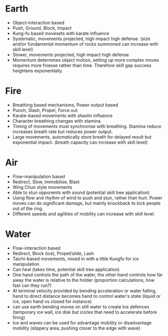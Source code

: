 
# Earth
- Object-interaction based
- Push, Ground, Block, Impact
- Kung-fu based movesets with karate influence
- Systematic, movements projected, high impact high defense. (size and/or fundamental momentum of rocks summoned can increase with skill level)
- Slower, movements projected, high impact high defense
- Momentum determines object motion, setting up more complex moves requires more finesse rather than time. Therefore skill gap success heightens exponentially.

# Fire
- Breathing based mechanisms, Power output based
- Punch, Slash, Propel, Force out
- Karate-based movements with shaolin influence
- Character breathing changes with stamina. 
- Timing of movements must synchronise with breathing. Stamina reduce increases breath rate but reduces power output. 
- Large movements, automatically store breath for delayed result but exponential impact. (breath capacity can increase with skill level)

# Air
- Flow-manipulation based
- Redirect, Slow, Immobilise, Blast
- Wing Chun style movements
- Able to stun opponents with sound (potential skill tree application)
- Using flow and rhythm of wind to push and stun, rather than hurt. Power moves can do significant damage, but mainly knockback to kick people out of the ring.
- Different speeds and agilities of mobility can increase with skill level.

# Water
- Flow-interaction based
- Redirect, Block (ice), Propel/slide, Lash
- Taichi-based movements, mixed in with a little Kungfu for ice manipulation
- Can heal (takes time, potential skill tree application)
- One hand controls the path of the water, the other hand controls how far away the water is relative to the holder (proportion calculations, how fast can they run?)
- At terminal velocity provided by bending acceleration or water falling, hand to direct distance becomes hand to control water's state (liquid or ice, open hand vs closed for instance)
- can use earth bending moves on still water to create Ice defences (temporary ice wall, ice disk but icicles that need to accelerate before firing)
- Ice and waves can be used for advantage mobility or disadvantage mobility (slippery area, pushing closer to the edge with wave)


